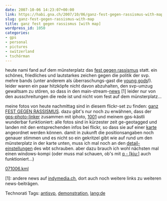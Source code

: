 ```yaml
---
date: 2007-10-06 14:23:07+00:00
link: https://habi.gna.ch/2007/10/06/ganz-fest-gegen-rassismus-with-map/
slug: ganz-fest-gegen-rassismus-with-map
title: ganz fest gegen rassismus [with map]
wordpress_id: 1050
categories:
- gps
- personal
- pictures
- switzerland
- tschörman
---
```


heute nami fand auf dem münsterplatz das [fest gegen rassismus](http://www.das-schwarze-schaf.ch/) statt. ein schönes, friedliches und lautstarkes zeichen gegen die politik der svp. mehre bands (unter anderem als überraschungs-gast die [young gods](http://www.younggods.com/)!). leider waren ein paar hitzköpfe nicht davon abzuhalten, den svp-umzug gewaltsam zu stören, so dass in den main-stream-[news](http://news.search.ch/inland/2007-10-06/gewaltsame-ausschreitungen-in-bern) [1] leider nur von den ausschreitungen die rede ist und nicht vom fest auf dem münsterplatz...

meine fotos von heute nachmittag sind in diesem flickr-set zu finden: [ganz FEST GEGEN RASSISMUS](https://www.flickr.com/photos/habi/sets/72157602283496768/).
dazu gibt's nur noch zu erwähnen, dass der [gps-photo-linker](http://oregonstate.edu/~earlyj/gpsphotolinker/) zusammen mit iphoto, [1001](http://infinite-sushi.com/software/1001/) und meinem gps-kästli wunderbar funktioniert: alle fotos sind in kürzester zeit ge-geotagged und landen mit den entsprechenden infos bei flickr, so dass sie auf einer [karte](https://www.flickr.com/photos/habi/sets/72157602283496768/map/) angeordnet werden können. damit in zukunft die positionsangaben noch genauer stimmen und es nicht so ein gekritzel gibt wie auf rund um den münsterplatz in der karte unten, muss ich mal noch an den [detail-einstellungen](http://bloxxs.ch/?p=1065) des wbt schrauben. aber dazu brauch ich wohl nächsten mal einen windows-kompi (oder muss mal schauen, ob's mit [q - [kju:]](http://www.kju-app.org/kju/) auch funktioniert...)

[071006.kml](https://habi.gna.ch/wp-content/uploads/2007/10/071006.kml)

[1]: andere news auf [indymedia.ch](http://ch.indymedia.org/demix/2007/10/53152.shtml), dort auch noch weitere links zu weiteren news-beiträgen.



Technorati Tags: [antisvp](http://www.technorati.com/tag/antisvp), [demonstration](http://www.technorati.com/tag/demonstration), [lang:de](http://www.technorati.com/tag/lang:de)
